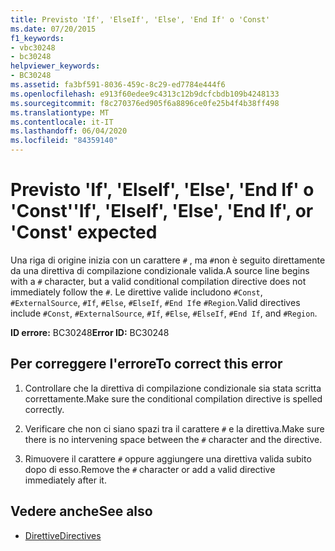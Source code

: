 ```yaml
---
title: Previsto 'If', 'ElseIf', 'Else', 'End If' o 'Const'
ms.date: 07/20/2015
f1_keywords:
- vbc30248
- bc30248
helpviewer_keywords:
- BC30248
ms.assetid: fa3bf591-8036-459c-8c29-ed7784e444f6
ms.openlocfilehash: e913f60edee9c4313c12b9dcfcbdb109b4248133
ms.sourcegitcommit: f8c270376ed905f6a8896ce0fe25b4f4b38ff498
ms.translationtype: MT
ms.contentlocale: it-IT
ms.lasthandoff: 06/04/2020
ms.locfileid: "84359140"
---
```

# <a name="if-elseif-else-end-if-or-const-expected"></a><span data-ttu-id="87672-102">Previsto 'If', 'ElseIf', 'Else', 'End If' o 'Const'</span><span class="sxs-lookup"><span data-stu-id="87672-102">'If', 'ElseIf', 'Else', 'End If', or 'Const' expected</span></span>
<span data-ttu-id="87672-103">Una riga di origine inizia con un carattere `#` , ma `#`non è seguito direttamente da una direttiva di compilazione condizionale valida.</span><span class="sxs-lookup"><span data-stu-id="87672-103">A source line begins with a `#` character, but a valid conditional compilation directive does not immediately follow the `#`.</span></span> <span data-ttu-id="87672-104">Le direttive valide includono `#Const`, `#ExternalSource`, `#If`, `#Else`, `#ElseIf`, `#End If`e `#Region`.</span><span class="sxs-lookup"><span data-stu-id="87672-104">Valid directives include `#Const`, `#ExternalSource`, `#If`, `#Else`, `#ElseIf`, `#End If`, and `#Region`.</span></span>  
  
 <span data-ttu-id="87672-105">**ID errore:** BC30248</span><span class="sxs-lookup"><span data-stu-id="87672-105">**Error ID:** BC30248</span></span>  
  
## <a name="to-correct-this-error"></a><span data-ttu-id="87672-106">Per correggere l'errore</span><span class="sxs-lookup"><span data-stu-id="87672-106">To correct this error</span></span>  
  
1. <span data-ttu-id="87672-107">Controllare che la direttiva di compilazione condizionale sia stata scritta correttamente.</span><span class="sxs-lookup"><span data-stu-id="87672-107">Make sure the conditional compilation directive is spelled correctly.</span></span>  
  
2. <span data-ttu-id="87672-108">Verificare che non ci siano spazi tra il carattere `#` e la direttiva.</span><span class="sxs-lookup"><span data-stu-id="87672-108">Make sure there is no intervening space between the `#` character and the directive.</span></span>  
  
3. <span data-ttu-id="87672-109">Rimuovere il carattere `#` oppure aggiungere una direttiva valida subito dopo di esso.</span><span class="sxs-lookup"><span data-stu-id="87672-109">Remove the `#` character or add a valid directive immediately after it.</span></span>  
  
## <a name="see-also"></a><span data-ttu-id="87672-110">Vedere anche</span><span class="sxs-lookup"><span data-stu-id="87672-110">See also</span></span>

- [<span data-ttu-id="87672-111">Direttive</span><span class="sxs-lookup"><span data-stu-id="87672-111">Directives</span></span>](../language-reference/directives/index.md)
